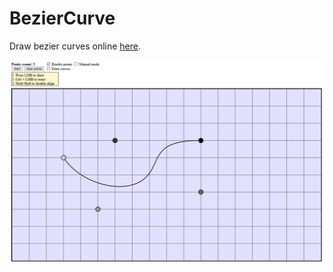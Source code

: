 # BezierCurve

Draw bezier curves online [here](https://alordash.github.io/BezierCurve/Code/static/index.html).  

![Demo](Demo.png)
